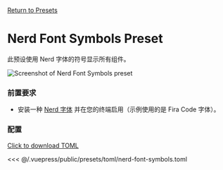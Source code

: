 [Return to Presets](./README.md#nerd-font-symbols)

# Nerd Font Symbols Preset

此预设使用 Nerd 字体的符号显示所有组件。

![Screenshot of Nerd Font Symbols preset](/presets/img/nerd-font-symbols.png)

### 前置要求

- 安装一种 [Nerd 字体](https://www.nerdfonts.com/) 并在您的终端启用（示例使用的是 Fira Code 字体）。

### 配置

[Click to download TOML](/presets/toml/nerd-font-symbols.toml)

<<< @/.vuepress/public/presets/toml/nerd-font-symbols.toml
